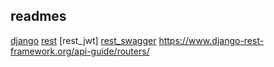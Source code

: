 ## readmes

[django](https://readthedocs.org/projects/django/downloads/pdf/2.2.x/)
[rest](https://www.django-rest-framework.org/)
[rest_jwt]
[rest_swagger](https://github.com/axnsan12/drf-yasg/?tab=readme-ov-file#installation)
https://www.django-rest-framework.org/api-guide/routers/